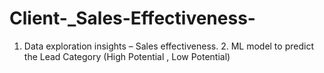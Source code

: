 # Client-_Sales-Effectiveness-
1. Data exploration insights – Sales effectiveness. 2. ML model to predict the Lead Category (High Potential , Low Potential)
